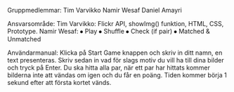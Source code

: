 Gruppmedlemmar: Tim Varvikko
                Namir Wesaf
                Daniel Amayri

Ansvarsområde: Tim Varvikko: Flickr API, showImg() funktion, HTML, CSS, Prototype.
               Namir Wesaf: ⦁ Play
                            ⦁ Shuffle
                            ⦁ Check (if pair)
                            ⦁ Matched & Unmatched

Användarmanual: Klicka på Start Game knappen och skriv in ditt namn, en text presenteras. Skriv sedan in vad för slags motiv du vill ha till dina bilder och tryck på Enter. Du ska hitta alla par, när ett par har hittats kommer bilderna inte att vändas om igen och du får en poäng. Tiden kommer börja 1 sekund efter att första kortet vänds.
